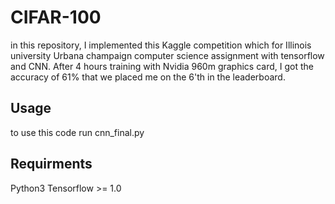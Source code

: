 # CIFAR-100
in this repository, I implemented this Kaggle competition which for Illinois university Urbana champaign computer science assignment with tensorflow and CNN. After 4 hours training with Nvidia 960m graphics card, I got the accuracy of 61% that we placed me on the 6'th in the leaderboard. 

## Usage
to use this code run cnn_final.py

## Requirments
Python3
Tensorflow >= 1.0


